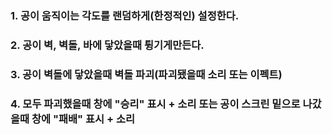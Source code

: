 ### 1. 공이 움직이는 각도를 랜덤하게(한정적인) 설정한다.

### 2. 공이 벽, 벽돌, 바에 닿았을때 튕기게만든다.

### 3. 공이 벽돌에 닿았을때 벽돌 파괴(파괴됐을때 소리 또는 이펙트)

### 4. 모두 파괴했을때 창에 "승리" 표시 + 소리 또는 공이 스크린 밑으로 나갔을때 창에 "패배" 표시 + 소리
